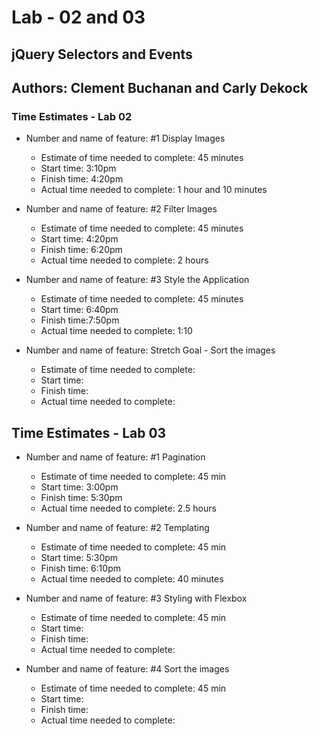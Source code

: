 # Lab - 02 and 03

## jQuery Selectors and Events

## Authors: Clement Buchanan and Carly Dekock

### Time Estimates - Lab 02

- Number and name of feature: #1 Display Images
  - Estimate of time needed to complete: 45 minutes
  - Start time: 3:10pm
  - Finish time: 4:20pm
  - Actual time needed to complete: 1 hour and 10 minutes

- Number and name of feature: #2 Filter Images
  - Estimate of time needed to complete: 45 minutes
  - Start time: 4:20pm
  - Finish time: 6:20pm
  - Actual time needed to complete: 2 hours

- Number and name of feature: #3 Style the Application
  - Estimate of time needed to complete: 45 minutes
  - Start time: 6:40pm
  - Finish time:7:50pm
  - Actual time needed to complete: 1:10

- Number and name of feature: Stretch Goal - Sort the images
  - Estimate of time needed to complete:
  - Start time:
  - Finish time:
  - Actual time needed to complete:

## Time Estimates - Lab 03

- Number and name of feature: #1 Pagination
  - Estimate of time needed to complete: 45 min
  - Start time: 3:00pm
  - Finish time: 5:30pm
  - Actual time needed to complete: 2.5 hours

- Number and name of feature: #2 Templating
  - Estimate of time needed to complete: 45 min
  - Start time: 5:30pm
  - Finish time: 6:10pm
  - Actual time needed to complete: 40 minutes

- Number and name of feature: #3 Styling with Flexbox
  - Estimate of time needed to complete: 45 min
  - Start time: 
  - Finish time: 
  - Actual time needed to complete:

- Number and name of feature: #4 Sort the images
  - Estimate of time needed to complete: 45 min
  - Start time: 
  - Finish time: 
  - Actual time needed to complete: